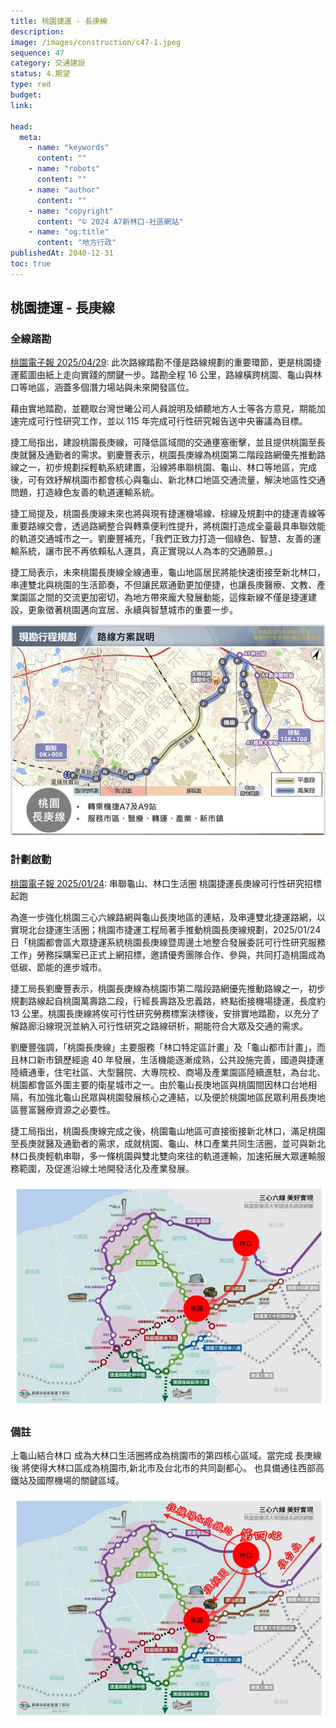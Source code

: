```yaml
---
title: 桃園捷運 - 長庚線
description:
image: /images/construction/c47-1.jpeg
sequence: 47
category: 交通建設
status: 4.期望
type: red
budget:
link:

head:
  meta:
    - name: "keywords"
      content: ""
    - name: "robots"
      content: ""
    - name: "author"
      content: ""
    - name: "copyright"
      content: "© 2024 A7新林口-社區網站"
    - name: "og:title"
      content: "地方行政"
publishedAt: 2040-12-31
toc: true
---
```


## 桃園捷運 - 長庚線

### 全線踏勘

<a href="https://tyenews.com/2025/04/839546/?fbclid=IwY2xjawJ9Z0ZleHRuA2FlbQIxMABicmlkETFXTUQxSW1iOUZscUVWNlpHAR5YV7eN-fYal41lO1OnkKwAPH2BeWD2CzjQQWS1DQQX8bLWwQpwV01hjXwpbQ_aem_zvyp2YcsBJFyJAbhZBUPgg">桃園電子報 2025/04/29</a>:
此次路線踏勘不僅是路線規劃的重要環節，更是桃園捷運藍圖由紙上走向實踐的關鍵一步。踏勘全程 16 公里，路線橫跨桃園、龜山與林口等地區，涵蓋多個潛力場站與未來開發區位。

藉由實地踏勘，並聽取台灣世曦公司人員說明及傾聽地方人士等各方意見，期能加速完成可行性研究工作，並以 115 年完成可行性研究報告送中央審議為目標。

捷工局指出，建設桃園長庚線，可降低區域間的交通壅塞衝擊，並且提供桃園至長庚就醫及通勤者的需求。劉慶豐表示，桃園長庚線為桃園第二階段路網優先推動路線之一，初步規劃採輕軌系統建置，沿線將串聯桃園、龜山、林口等地區，完成後，可有效紓解桃園市都會核心與龜山、新北林口地區交通流量，解決地區性交通問題，打造綠色友善的軌道運輸系統。

捷工局提及，桃園長庚線未來也將與現有捷運機場線、棕線及規劃中的捷運青線等重要路線交會，透過路網整合與轉乘便利性提升，將桃園打造成全臺最具串聯效能的軌道交通城市之一。劉慶豐補充，「我們正致力打造一個綠色、智慧、友善的運輸系統，讓市民不再依賴私人運具，真正實現以人為本的交通願景。」

捷工局表示，未來桃園長庚線全線通車，龜山地區居民將能快速銜接至新北林口，串連雙北與桃園的生活節奏，不但讓民眾通勤更加便捷，也讓長庚醫療、文教、產業園區之間的交流更加密切，為地方帶來龐大發展動能，這條新線不僅是捷運建設，更象徵著桃園邁向宜居、永續與智慧城市的重要一步。

![c47-5.jpeg](/images/construction/c47-5.jpeg)

### 計劃啟動

<a href="https://tyenews.com/2025/01/796265/?fbclid=IwY2xjawIADnxleHRuA2FlbQIxMAABHRGka8zXbhnT5atokVNREHStYL2n31A2dTWQi2R4Gh_hMUxVEt8inmXBXw_aem_SMCdf70B8pciw0zi8at5fQ">桃園電子報 2025/01/24</a>:
串聯龜山、林口生活圈 桃園捷運長庚線可行性研究招標起跑

為進一步強化桃園三心六線路網與龜山長庚地區的連結，及串連雙北捷運路網，以實現北台捷運生活圈；桃園市捷運工程局著手推動桃園長庚線規劃，2025/01/24 日「桃園都會區大眾捷運系統桃園長庚線暨周邊土地整合發展委託可行性研究服務工作」勞務採購案已正式上網招標，邀請優秀團隊合作、參與，共同打造桃園成為低碳、節能的進步城市。

捷工局長劉慶豐表示，桃園長庚線為桃園市第二階段路網優先推動路線之一，初步規劃路線起自桃園萬壽路二段，行經長壽路及忠義路，終點銜接機場捷運，長度約 13 公里。桃園長庚線將俟可行性研究勞務標案決標後，安排實地踏勘，以充分了解路廊沿線現況並納入可行性研究之路線研析，期能符合大眾及交通的需求。

劉慶豐強調，「桃園長庚線」主要服務「林口特定區計畫」及「龜山都市計畫」，而且林口新市鎮歷經逾 40 年發展，生活機能逐漸成熟，公共設施完善，國道與捷運陸續通車，住宅社區、大型醫院、大專院校、商場及產業園區陸續進駐，為台北、桃園都會區外圍主要的衛星城市之一。由於龜山長庚地區與桃園間因林口台地相隔，有加強北龜山民眾與桃園發展核心之連結，以及便於桃園地區民眾利用長庚地區豐富醫療資源之必要性。

捷工局指出，桃園長庚線完成之後，桃園龜山地區可直接銜接新北林口，滿足桃園至長庚就醫及通勤者的需求，成就桃園、龜山、林口產業共同生活圈，並可與新北林口長庚輕軌串聯，多一條桃園與雙北雙向來往的軌道運輸，加速拓展大眾運輸服務範圍，及促進沿線土地開發活化及產業發展。

![c47-1.jpeg](/images/construction/c47-1.jpeg)

### 備註

上龜山結合林口 成為大林口生活圈將成為桃園市的第四核心區域。當完成 長庚線後 將使得大林口區成為桃園市,新北市及台北市的共同副都心。 也具備通往西部高鐵站及國際機場的關鍵區域。

![c47-2.jpeg](/images/construction/c47-2.jpeg)
